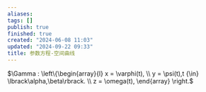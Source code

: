 ```yaml
---
aliases: 
tags: []
publish: true
finished: true
created: "2024-06-08 11:03"
updated: "2024-09-22 09:33"
title: 参数方程-空间曲线
---
```


$\Gamma : \left\{\begin{array}{l} x = \varphi(t), \\ y = \psi(t),t {\in} \lbrack\alpha,\beta\rbrack. \\ z = \omega(t), \end{array} \right.$

